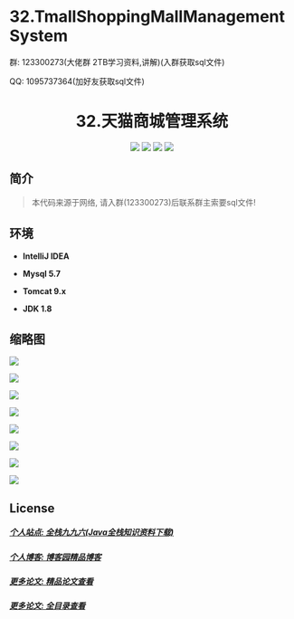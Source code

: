 # 32.TmallShoppingMallManagementSystem

<p>群: 123300273(大佬群 2TB学习资料,讲解)(入群获取sql文件)</p>
<p>QQ: 1095737364(加好友获取sql文件)</p>

<p><h1 align="center">32.天猫商城管理系统</h1></p>

<p align="center">
	<img src="https://img.shields.io/badge/jdk-1.8-orange.svg"/>
    <img src="https://img.shields.io/badge/spring-5.x-lightgrey.svg"/>
    <img src="https://img.shields.io/badge/hibernate-3.x-blue.svg"/>
    <img src="https://img.shields.io/badge/jdbc-3.0.x-yellow.svg"/>
</p>

## 简介

> 本代码来源于网络, 请入群(123300273)后联系群主索要sql文件!
>


## 环境

- <b>IntelliJ IDEA</b>

- <b>Mysql 5.7</b>

- <b>Tomcat 9.x</b>

- <b>JDK 1.8</b>



## 缩略图

![](https://img2020.cnblogs.com/blog/588112/202101/588112-20210101210249341-645514278.png)

![](https://img2020.cnblogs.com/blog/588112/202101/588112-20210101210258576-53667624.png)

![](https://img2020.cnblogs.com/blog/588112/202101/588112-20210101210307122-916892994.png)

![](https://img2020.cnblogs.com/blog/588112/202101/588112-20210101210315017-1492509265.png)

![](https://img2020.cnblogs.com/blog/588112/202101/588112-20210101210321968-1452142292.png)

![](https://img2020.cnblogs.com/blog/588112/202101/588112-20210101210330045-290770285.png)

![](https://img2020.cnblogs.com/blog/588112/202101/588112-20210101210340732-508263503.png)

![](https://img2020.cnblogs.com/blog/588112/202101/588112-20210101210348711-1066151572.png)


## License


##### [个人站点: 全栈九九六(Java全栈知识资料下载)](https://www.blog996.com/)
##### [个人博客: 博客园精品博客](https://www.cnblogs.com/yysbolg/)
##### [更多论文: 精品论文查看](https://www.cnblogs.com/yysbolg/category/1886262.html)
##### [更多论文: 全目录查看](https://www.blog996.com/md/2021-09-22-1632317852192.html)

